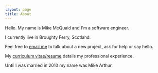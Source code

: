 ```yaml
---
layout: page
title: About
---
```

Hello. My name is Mike McQuaid and I'm a software engineer.  

I currently live in Broughty Ferry, Scotland.  

Feel free to [email me](mailto:mike@mikemcquaid.com) to talk about a new project, ask for help or say hello.  

My [curriculum vitae/resume](/cv/) details my professional experience.

Until I was married in 2010 my name was Mike Arthur.
